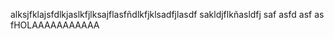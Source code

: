 alksjfklajsfdlkjaslkfjlksajflasfñdlkfjklsadfjlasdf
sakldjflkñasldfj
saf
asfd
asf
as
fHOLAAAAAAAAAAA
